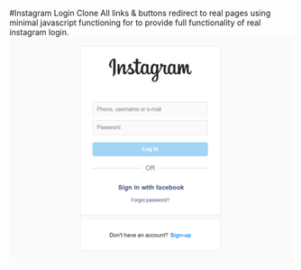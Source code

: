 #Instagram Login Clone
All links & buttons redirect to real pages using minimal javascript functioning for to provide full functionality of real instagram login.
![alt text](screenshots/page.png?raw=true)